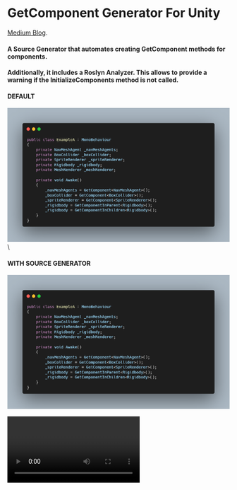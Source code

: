 # GetComponent Generator For Unity

[Medium Blog](https://medium.com/@EnescanBektas/using-source-generators-in-the-unity-game-engine-140ff0cd0dc).


#### A Source Generator that automates creating GetComponent methods  for components.

#### Additionally, it includes a Roslyn Analyzer. This allows  to provide a warning if the InitializeComponents method is not called.


#### DEFAULT
![Alt text](Documentation/Images/ExampleA.png "Image0" )\

#### WITH SOURCE GENERATOR
![Alt text](Documentation/Images/ExampleA.png "Image1")

![Alt text](Documentation/Unity.mp4 "Video0" )